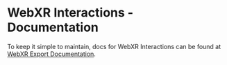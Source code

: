 # WebXR Interactions - Documentation

To keep it simple to maintain, docs for WebXR Interactions can be found at [WebXR Export Documentation](https://github.com/De-Panther/unity-webxr-export/Documentation).